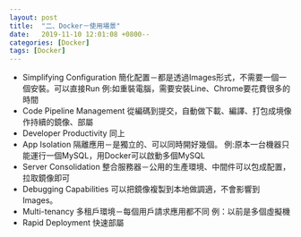 ```yaml
---
layout: post
title:  "二、Docker－使用場景"
date:   2019-11-10 12:01:08 +0800--
categories: [Docker]
tags: [Docker]  
---
```



- Simplifying Configuration
    簡化配置－都是透過Images形式，不需要一個一個安裝。可以直接Run
    例:如重裝電腦，需要安裝Line、Chrome要花費很多的時間
- Code Pipeline Management
    從編碼到提交，自動做下載、編譯、打包成境像作持續的鏡像、部屬
- Developer Productivity
    同上
- App Isolation
    隔離應用－是獨立的、可以同時開好幾個。
    例:原本一台機器只能運行一個MySQL，用Docker可以啟動多個MySQL
- Server Consolidation
    整合服務器－公用的生產環境、中間件可以包成配置，拉取鏡像即可
- Debugging Capabilities
    可以把鏡像複製到本地做調適，不會影響到Images。
- Multi-tenancy
    多租戶環境－每個用戶請求應用都不同
    例：以前是多個虛擬機
- Rapid Deployment
    快速部屬

